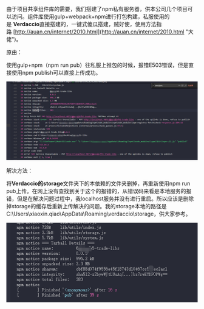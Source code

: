 由于项目共享组件库的需要，我们搭建了npm私有服务器，供本公司几个项目可以访问。组件库使用gulp+webpack+npm进行打包构建，私服使用的是 **Verdaccio**直接搭建的，一键式傻瓜搭建，贼好使，使用方法指路 [http://auan.cn/internet/2010.html](http://auan.cn/internet/2010.html "大佬")。

原由：

使用gulp+npm（npm run pub）往私服上推包的时候，报错E503错误，但是直接使用npm publish可以直接上传成功。

![图片](../../asset/1695251-20200622132300071-323156870.png)

解决方法：

将**Verdaccio的storage**文件夹下的本依赖的文件夹删掉，再重新使用npm run pub上传。在网上没有查找到关于这个的报错的，从错误码来看是本地服务的报错，但是在解决问题过程中，我localhost服务并没有进行重启。所以应该是删除掉storage的缓存后重新上传解决的问题。我的storage本地的路径是C:\Users\xiaoxin.qiao\AppData\Roaming\verdaccio\storage，供大家参考。

![图片](../../asset/1695251-20200622132518296-922892217.png)
